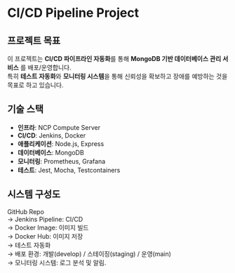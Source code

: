 # CI/CD Pipeline Project

## 프로젝트 목표
이 프로젝트는 **CI/CD 파이프라인 자동화**를 통해 **MongoDB 기반 데이터베이스 관리 서비스** 를 배포/운영합니다.  
특히 **테스트 자동화**와 **모니터링 시스템**을 통해 신뢰성을 확보하고 장애를 예방하는 것을 목표로 하고 있습니다.

## 기술 스택
- **인프라**: NCP Compute Server  
- **CI/CD**: Jenkins, Docker  
- **애플리케이션**: Node.js, Express  
- **데이터베이스**: MongoDB  
- **모니터링**: Prometheus, Grafana  
- **테스트**: Jest, Mocha, Testcontainers  

## 시스템 구성도
GitHub Repo <br>
→ Jenkins Pipeline: CI/CD <br>
→ Docker Image: 이미지 빌드 <br>
→ Docker Hub: 이미지 저장 <br>
→ 테스트 자동화 <br>
→ 배포 환경: 개발(develop) / 스테이징(staging) / 운영(main)   <br>
→ 모니터링 시스템: 로그 분석 및 알림.